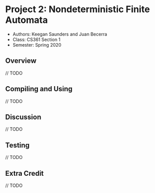 # Project 2: Nondeterministic Finite Automata

* Authors: Keegan Saunders and Juan Becerra
* Class: CS361 Section 1
* Semester: Spring 2020

## Overview

// TODO

## Compiling and Using

// TODO

## Discussion

// TODO

## Testing

// TODO

## Extra Credit

// TODO
